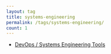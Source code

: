 ```yaml
---
layout: tag
title: systems-engineering
permalink: /tags/systems-engineering/
count: 1
---
```


- [DevOps / Systems Engineering Tools](https://husyn.dev/system-engineering-tools/)
